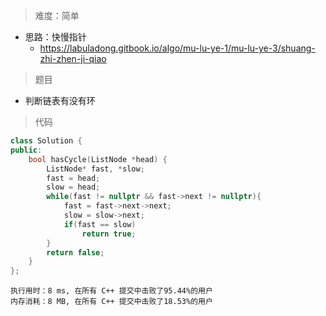 > 难度：简单
- 思路：快慢指针
  - https://labuladong.gitbook.io/algo/mu-lu-ye-1/mu-lu-ye-3/shuang-zhi-zhen-ji-qiao
> 题目

- 判断链表有没有环

> 代码

```cpp
class Solution {
public:
    bool hasCycle(ListNode *head) {
        ListNode* fast, *slow;
        fast = head;
        slow = head;
        while(fast != nullptr && fast->next != nullptr){
            fast = fast->next->next;
            slow = slow->next;
            if(fast == slow)
                return true;
        }
        return false;
    }
};
```

```
执行用时：8 ms, 在所有 C++ 提交中击败了95.44%的用户
内存消耗：8 MB, 在所有 C++ 提交中击败了18.53%的用户
```